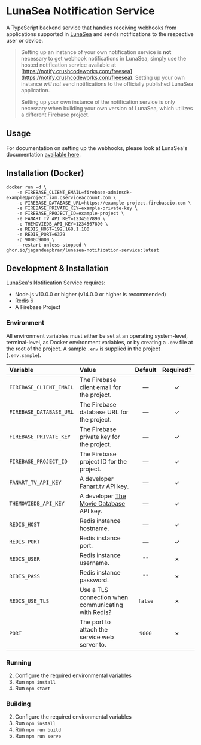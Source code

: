 # LunaSea Notification Service

A TypeScript backend service that handles receiving webhooks from applications supported in [LunaSea](https://www.crushcodeworks.com/freesea/github) and sends notifications to the respective user or device.

> Setting up an instance of your own notification service is **not** necessary to get webhook notifications in LunaSea, simply use the hosted notification service available at [https://notify.crushcodeworks.com/freesea](https://notify.crushcodeworks.com/freesea). Setting up your own instance _will not_ send notifications to the officially published LunaSea application.
>
> Setting up your own instance of the notification service is only necessary when building your own version of LunaSea, which utilizes a different Firebase project.

## Usage

For documentation on setting up the webhooks, please look at LunaSea's documentation [available here](https://notify.crushcodeworks.com/freesea).

## Installation (Docker)

```docker
docker run -d \
    -e FIREBASE_CLIENT_EMAIL=firebase-adminsdk-example@project.iam.gserviceaccount.com \
    -e FIREBASE_DATABASE_URL=https://example-project.firebaseio.com \
    -e FIREBASE_PRIVATE_KEY=example-private-key \
    -e FIREBASE_PROJECT_ID=example-project \
    -e FANART_TV_API_KEY=1234567890 \
    -e THEMOVIEDB_API_KEY=1234567890 \
    -e REDIS_HOST=192.168.1.100
    -e REDIS_PORT=6379
    -p 9000:9000 \
    --restart unless-stopped \
ghcr.io/jagandeepbrar/lunasea-notification-service:latest
```

## Development & Installation

LunaSea's Notification Service requires:

- Node.js v10.0.0 or higher (v14.0.0 or higher is recommended)
- Redis 6
- A Firebase Project

### Environment

All environment variables must either be set at an operating system-level, terminal-level, as Docker environment variables, or by creating a `.env` file at the root of the project. A sample `.env` is supplied in the project (`.env.sample`).

| Variable                | Value                                                                 | Default | Required? |
| :---------------------- | :-------------------------------------------------------------------- | :-----: | :-------: |
| `FIREBASE_CLIENT_EMAIL` | The Firebase client email for the project.                            | &mdash; |  &check;  |
| `FIREBASE_DATABASE_URL` | The Firebase database URL for the project.                            | &mdash; |  &check;  |
| `FIREBASE_PRIVATE_KEY`  | The Firebase private key for the project.                             | &mdash; |  &check;  |
| `FIREBASE_PROJECT_ID`   | The Firebase project ID for the project.                              | &mdash; |  &check;  |
| `FANART_TV_API_KEY`     | A developer [Fanart.tv](https://fanart.tv/) API key.                  | &mdash; |  &check;  |
| `THEMOVIEDB_API_KEY`    | A developer [The Movie Database](https://www.themoviedb.org) API key. | &mdash; |  &check;  |
| `REDIS_HOST`            | Redis instance hostname.                                              | &mdash; |  &check;  |
| `REDIS_PORT`            | Redis instance port.                                                  | &mdash; |  &check;  |
| `REDIS_USER`            | Redis instance username.                                              |  `""`   |  &cross;  |
| `REDIS_PASS`            | Redis instance password.                                              |  `""`   |  &cross;  |
| `REDIS_USE_TLS`         | Use a TLS connection when communicating with Redis?                   | `false` |  &cross;  |
| `PORT`                  | The port to attach the service web server to.                         | `9000`  |  &cross;  |

### Running

2. Configure the required environmental variables
3. Run `npm install`
4. Run `npm start`

### Building

2. Configure the required environmental variables
3. Run `npm install`
4. Run `npm run build`
5. Run `npm run serve`
